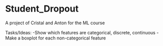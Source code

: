 # Student_Dropout
A project of Cristal and Anton for the ML course

Tasks/Ideas:
-Show which features are categorical, discrete, continuous
-Make a boxplot for each non-categorical feature
